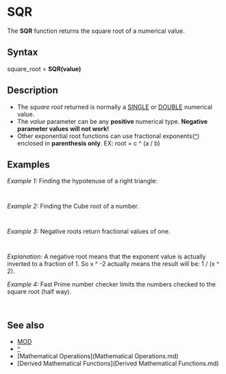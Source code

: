 # SQR

The **SQR** function returns the square root of a numerical value.

  

## Syntax

square_root = **SQR(**value**)**
  

## Description

* The *square root* returned is normally a [SINGLE](SINGLE.md) or [DOUBLE](DOUBLE.md) numerical value.
* The *value* parameter can be any **positive** numerical type. **Negative parameter values will not work!**
* Other exponential root functions can use fractional exponents([^](^.md)) enclosed in **parenthesis only**. EX: root = c ^ (a / b)

  

## Examples

*Example 1:* Finding the hypotenuse of a right triangle:

```  A% = 3: B% = 4  PRINT "hypotenuse! ="; SQR((A% ^ 2) + (B% ^ 2))  
```

```  hypotenuse = 5  
```

  

*Example 2:* Finding the Cube root of a number.

```  number = 8  cuberoot = number [^](^.md) (1/3)  PRINT cuberoot  
```

```  2  
```

  

*Example 3:* Negative roots return fractional values of one.

```  number = 8  negroot = number [^](^.md) -2  PRINT negroot  
```

```  .015625  
```

*Explanation:* A negative root means that the exponent value is actually inverted to a fraction of 1. So x ^ -2 actually means the result will be: 1 / (x ^ 2).
  

*Example 4:* Fast Prime number checker limits the numbers checked to the square root (half way).

``` DEFLNG P DO PRIME = -1   'set PRIME as True INPUT "Enter any number to check up to 2 million (Enter quits): ", guess$ PR = [VAL](VAL.md)(guess$) IF PR [MOD](MOD.md) 2 THEN              'check for even number   FOR P = 3 TO SQR(PR) STEP 2 'largest number that could be a multiple is the SQR     IF PR [MOD](MOD.md) P = 0 THEN PRIME = 0: EXIT FOR 'MOD = 0 when evenly divisible by another   NEXT ELSE : PRIME = 0 'number to be checked is even so it cannot be a prime END IF IF PR = 2 THEN PRIME = -1 '2 is the ONLY even prime IF PR = 1 THEN PRIME = 0  'MOD returns true but 1 is not a prime by definition IF PRIME THEN PRINT "PRIME! How'd you find me? " ELSE PRINT "Not a prime, you lose!" LOOP UNTIL PR = 0  
```

``` Enter any number to check up to 2 million (Enter quits): 12379 PRIME! How'd you find me?  
```

  

## See also

* [MOD](MOD.md)
* [^](^.md)
* [Mathematical Operations](Mathematical Operations.md)
* [Derived Mathematical Functions](Derived Mathematical Functions.md)

  
